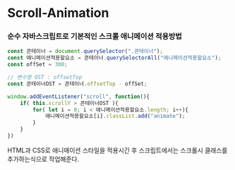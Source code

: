 # Scroll-Animation

### 순수 자바스크립트로 기본적인 스크롤 애니메이션 적용방법
```javascript
const 콘테이너 = document.querySelector(".콘테이너");
const 애니메이션적용할요소 = 콘테이너.querySelectorAll("애니메이션적용할요소");
const offSet = 300;

// 변수명 OST : offsetTop
const 콘테이너OST = 콘테이너.offsetTop - offSet;

window.addEventListener("scroll", function(){
    if( this.scrollY > 콘테이너OST ){
        for( let i = 0; i < 애니메이션적용할요소.length; i++){
            애니메이션적용할요소[i].classList.add("animate");
        }
    }
})
```
HTML과 CSS로 애니매이션 스타일을 적용시긴 후 스크립트에서는 스크롤시 클래스를 추가하는식으로 작업해준다.